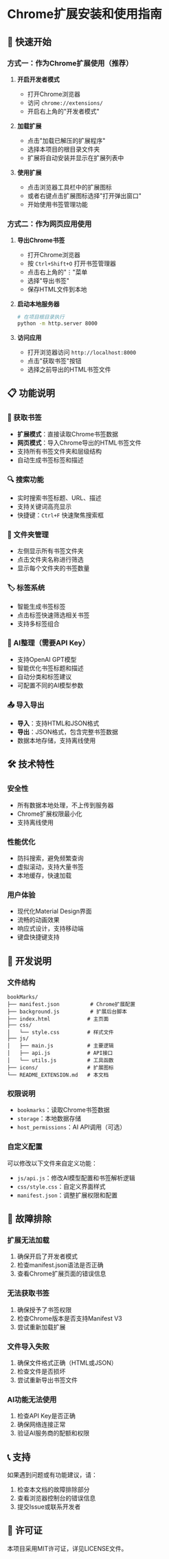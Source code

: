 # Chrome扩展安装和使用指南

## 🚀 快速开始

### 方式一：作为Chrome扩展使用（推荐）

1. **开启开发者模式**
   - 打开Chrome浏览器
   - 访问 `chrome://extensions/`
   - 开启右上角的"开发者模式"

2. **加载扩展**
   - 点击"加载已解压的扩展程序"
   - 选择本项目的根目录文件夹
   - 扩展将自动安装并显示在扩展列表中

3. **使用扩展**
   - 点击浏览器工具栏中的扩展图标
   - 或者右键点击扩展图标选择"打开弹出窗口"
   - 开始使用书签管理功能

### 方式二：作为网页应用使用

1. **导出Chrome书签**
   - 打开Chrome浏览器
   - 按 `Ctrl+Shift+O` 打开书签管理器
   - 点击右上角的"⋮"菜单
   - 选择"导出书签"
   - 保存HTML文件到本地

2. **启动本地服务器**
   ```bash
   # 在项目根目录执行
   python -m http.server 8000
   ```

3. **访问应用**
   - 打开浏览器访问 `http://localhost:8000`
   - 点击"获取书签"按钮
   - 选择之前导出的HTML书签文件

## 📋 功能说明

### 🔖 获取书签
- **扩展模式**：直接读取Chrome书签数据
- **网页模式**：导入Chrome导出的HTML书签文件
- 支持所有书签文件夹和层级结构
- 自动生成书签标签和描述

### 🔍 搜索功能
- 实时搜索书签标题、URL、描述
- 支持关键词高亮显示
- 快捷键：`Ctrl+F` 快速聚焦搜索框

### 📁 文件夹管理
- 左侧显示所有书签文件夹
- 点击文件夹名称进行筛选
- 显示每个文件夹的书签数量

### 🏷️ 标签系统
- 智能生成书签标签
- 点击标签快速筛选相关书签
- 支持多标签组合

### 🤖 AI整理（需要API Key）
- 支持OpenAI GPT模型
- 智能优化书签标题和描述
- 自动分类和标签建议
- 可配置不同的AI模型参数

### 📤 导入导出
- **导入**：支持HTML和JSON格式
- **导出**：JSON格式，包含完整书签数据
- 数据本地存储，支持离线使用

## 🛠️ 技术特性

### 安全性
- 所有数据本地处理，不上传到服务器
- Chrome扩展权限最小化
- 支持离线使用

### 性能优化
- 防抖搜索，避免频繁查询
- 虚拟滚动，支持大量书签
- 本地缓存，快速加载

### 用户体验
- 现代化Material Design界面
- 流畅的动画效果
- 响应式设计，支持移动端
- 键盘快捷键支持

## 🔧 开发说明

### 文件结构
```
bookMarks/
├── manifest.json          # Chrome扩展配置
├── background.js          # 扩展后台脚本
├── index.html            # 主页面
├── css/
│   └── style.css         # 样式文件
├── js/
│   ├── main.js           # 主要逻辑
│   ├── api.js            # API接口
│   └── utils.js          # 工具函数
├── icons/                # 扩展图标
└── README_EXTENSION.md   # 本文档
```

### 权限说明
- `bookmarks`：读取Chrome书签数据
- `storage`：本地数据存储
- `host_permissions`：AI API调用（可选）

### 自定义配置
可以修改以下文件来自定义功能：
- `js/api.js`：修改AI模型配置和书签解析逻辑
- `css/style.css`：自定义界面样式
- `manifest.json`：调整扩展权限和配置

## 🐛 故障排除

### 扩展无法加载
1. 确保开启了开发者模式
2. 检查manifest.json语法是否正确
3. 查看Chrome扩展页面的错误信息

### 无法获取书签
1. 确保授予了书签权限
2. 检查Chrome版本是否支持Manifest V3
3. 尝试重新加载扩展

### 文件导入失败
1. 确保文件格式正确（HTML或JSON）
2. 检查文件是否损坏
3. 尝试重新导出书签文件

### AI功能无法使用
1. 检查API Key是否正确
2. 确保网络连接正常
3. 验证AI服务商的配额和权限

## 📞 支持

如果遇到问题或有功能建议，请：
1. 检查本文档的故障排除部分
2. 查看浏览器控制台的错误信息
3. 提交Issue或联系开发者

## 📄 许可证

本项目采用MIT许可证，详见LICENSE文件。